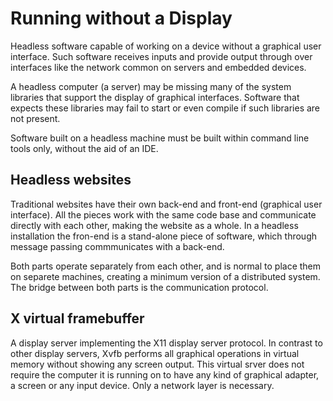 # Running without a Display 
Headless software capable of working on a device without a graphical user interface. Such software receives inputs and provide output through over interfaces like the network common on servers and embedded devices.

A headless computer (a server) may be missing many of the system libraries that support the display of graphical interfaces. Software that expects these libraries may fail to start or even compile if such libraries are not present.

Software built on a headless machine must be built within command line tools only, without the aid of an IDE.

## Headless websites
Traditional websites have their own back-end and front-end (graphical user interface). All the pieces work with the same code base and communicate directly with each other, making the website as a whole. In a headless installation the fron-end is a stand-alone piece of software, which through message passing commmunicates with a back-end.

Both parts operate separately from each other, and is normal to place them on separete machines, creating a minimum version of a distributed system. The bridge between both parts is the communication protocol.

## X virtual framebuffer
A display server implementing the X11 display server protocol. In contrast to other display servers, Xvfb performs all graphical operations in virtual memory without showing any screen output. This virtual srver does not require the computer it is running on to have any kind of graphical adapter, a screen or any input device. Only a network layer is necessary.

